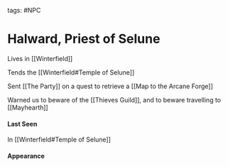 tags: #NPC

# Halward, Priest of Selune
Lives in [[Winterfield]]

Tends the [[Winterfield#Temple of Selune]]

Sent [[The Party]] on a quest to retrieve a [[Map to the Arcane Forge]]

Warned us to beware of the [[Thieves Guild]], and to beware travelling to [[Mayhearth]]



#### Last Seen
In [[Winterfield#Temple of Selune]]

#### Appearance




